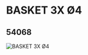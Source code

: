 # BASKET 3X Ø4
## 54068
![BASKET 3X Ø4](https://lc-www-live-s.legocdn.com/media/bricks/5/2/4282916.jpg)